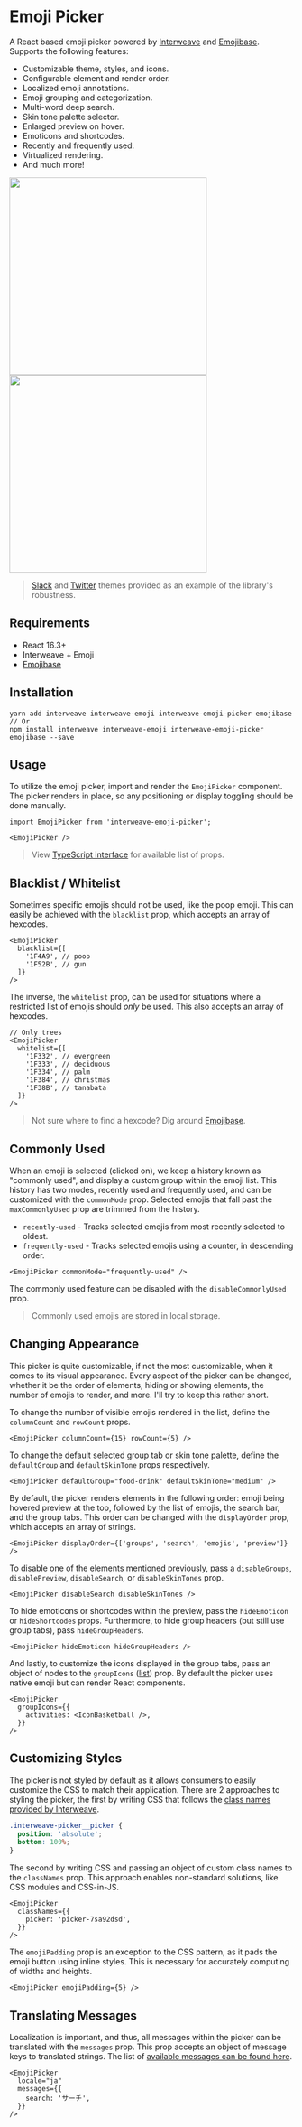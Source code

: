 # Emoji Picker

A React based emoji picker powered by [Interweave](https://github.com/milesj/interweave) and
[Emojibase][emojibase]. Supports the following features:

- Customizable theme, styles, and icons.
- Configurable element and render order.
- Localized emoji annotations.
- Emoji grouping and categorization.
- Multi-word deep search.
- Skin tone palette selector.
- Enlarged preview on hover.
- Emoticons and shortcodes.
- Recently and frequently used.
- Virtualized rendering.
- And much more!

<img src="https://raw.githubusercontent.com/milesj/interweave/master/docs/img/slack.png" height="350">
<img src="https://raw.githubusercontent.com/milesj/interweave/master/docs/img/twitter.png" height="350">

> [Slack](https://github.com/milesj/interweave/blob/master/tests/slack.css) and
> [Twitter](https://github.com/milesj/interweave/blob/master/tests/twitter.css) themes provided as
> an example of the library's robustness.

## Requirements

- React 16.3+
- Interweave + Emoji
- [Emojibase][emojibase]

## Installation

```
yarn add interweave interweave-emoji interweave-emoji-picker emojibase
// Or
npm install interweave interweave-emoji interweave-emoji-picker emojibase --save
```

## Usage

To utilize the emoji picker, import and render the `EmojiPicker` component. The picker renders in
place, so any positioning or display toggling should be done manually.

```tsx
import EmojiPicker from 'interweave-emoji-picker';
```

```tsx
<EmojiPicker />
```

> View
> [TypeScript interface](https://github.com/milesj/interweave/blob/master/packages/emoji-picker/src/Picker.tsx#L71)
> for available list of props.

## Blacklist / Whitelist

Sometimes specific emojis should not be used, like the poop emoji. This can easily be achieved with
the `blacklist` prop, which accepts an array of hexcodes.

```tsx
<EmojiPicker
  blacklist={[
    '1F4A9', // poop
    '1F52B', // gun
  ]}
/>
```

The inverse, the `whitelist` prop, can be used for situations where a restricted list of emojis
should _only_ be used. This also accepts an array of hexcodes.

```tsx
// Only trees
<EmojiPicker
  whitelist={[
    '1F332', // evergreen
    '1F333', // deciduous
    '1F334', // palm
    '1F384', // christmas
    '1F38B', // tanabata
  ]}
/>
```

> Not sure where to find a hexcode? Dig around [Emojibase][emojibase].

## Commonly Used

When an emoji is selected (clicked on), we keep a history known as "commonly used", and display a
custom group within the emoji list. This history has two modes, recently used and frequently used,
and can be customized with the `commonMode` prop. Selected emojis that fall past the
`maxCommonlyUsed` prop are trimmed from the history.

- `recently-used` - Tracks selected emojis from most recently selected to oldest.
- `frequently-used` - Tracks selected emojis using a counter, in descending order.

```tsx
<EmojiPicker commonMode="frequently-used" />
```

The commonly used feature can be disabled with the `disableCommonlyUsed` prop.

> Commonly used emojis are stored in local storage.

## Changing Appearance

This picker is quite customizable, if not the most customizable, when it comes to its visual
appearance. Every aspect of the picker can be changed, whether it be the order of elements, hiding
or showing elements, the number of emojis to render, and more. I'll try to keep this rather short.

To change the number of visible emojis rendered in the list, define the `columnCount` and `rowCount`
props.

```tsx
<EmojiPicker columnCount={15} rowCount={5} />
```

To change the default selected group tab or skin tone palette, define the `defaultGroup` and
`defaultSkinTone` props respectively.

```tsx
<EmojiPicker defaultGroup="food-drink" defaultSkinTone="medium" />
```

By default, the picker renders elements in the following order: emoji being hovered preview at the
top, followed by the list of emojis, the search bar, and the group tabs. This order can be changed
with the `displayOrder` prop, which accepts an array of strings.

```tsx
<EmojiPicker displayOrder={['groups', 'search', 'emojis', 'preview']} />
```

To disable one of the elements mentioned previously, pass a `disableGroups`, `disablePreview`,
`disableSearch`, or `disableSkinTones` prop.

```tsx
<EmojiPicker disableSearch disableSkinTones />
```

To hide emoticons or shortcodes within the preview, pass the `hideEmoticon` or `hideShortcodes`
props. Furthermore, to hide group headers (but still use group tabs), pass `hideGroupHeaders`.

```tsx
<EmojiPicker hideEmoticon hideGroupHeaders />
```

And lastly, to customize the icons displayed in the group tabs, pass an object of nodes to the
`groupIcons`
([list](https://github.com/milesj/interweave/blob/master/packages/emoji-picker/src/constants.ts#L56))
prop. By default the picker uses native emoji but can render React components.

```tsx
<EmojiPicker
  groupIcons={{
    activities: <IconBasketball />,
  }}
/>
```

## Customizing Styles

The picker is not styled by default as it allows consumers to easily customize the CSS to match
their application. There are 2 approaches to styling the picker, the first by writing CSS that
follows the
[class names provided by Interweave](https://github.com/milesj/interweave/blob/master/packages/emoji-picker/src/constants.ts#L98).

```css
.interweave-picker__picker {
  position: 'absolute';
  bottom: 100%;
}
```

The second by writing CSS and passing an object of custom class names to the `classNames` prop. This
approach enables non-standard solutions, like CSS modules and CSS-in-JS.

```tsx
<EmojiPicker
  classNames={{
    picker: 'picker-7sa92dsd',
  }}
/>
```

The `emojiPadding` prop is an exception to the CSS pattern, as it pads the emoji button using inline
styles. This is necessary for accurately computing of widths and heights.

```tsx
<EmojiPicker emojiPadding={5} />
```

## Translating Messages

Localization is important, and thus, all messages within the picker can be translated with the
`messages` prop. This prop accepts an object of message keys to translated strings. The list of
[available messages can be found here](https://github.com/milesj/interweave/blob/master/packages/emoji-picker/src/constants.ts#L127).

```tsx
<EmojiPicker
  locale="ja"
  messages={{
    search: 'サーチ',
  }}
/>
```

[emojibase]: https://github.com/milesj/emojibase
[react-virtualized]: https://github.com/bvaughn/react-virtualized

